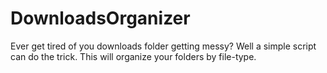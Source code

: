 # DownloadsOrganizer
Ever get tired of you downloads folder getting messy? Well a simple script can do the trick. This will organize your folders by file-type.
